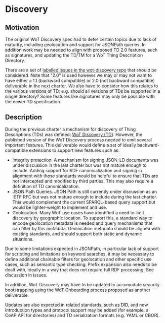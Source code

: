 # Discovery

## Motivation
The original WoT Discovery spec had to defer certain topics due to lack of
maturity, including geolocation and support for JSONPath queries.  In addition
work may be needed to align with proposed TD 2.0 features, such as signatures,
and updating the TD/TM for a WoT Thing Description Directory.

There are a set of [labelled issues in the wot-discovery repo](https://github.com/w3c/wot-discovery/labels/defer%20to%20Discovery%202.0)
that should be considered.  Note that "2.0" is used however we may or may not
want to have either a 1.1 (backward compatible) or 2.0 (not backward compatible)
deliverable in the next charter.  We also have to consider how this
relates to the various versions of TD; e.g. should all versions of TDs
be supported in a single directory?  Some features like signatures
may only be possible with the newer TD specification.

## Description

<p>During the previous charter a mechanism for discovery of Thing Descriptions (TDs)
   was defined:
   <a href="http://www.w3.org/TR/wot-discovery">WoT Discovery (TD)</a>.
   However, the published version of the WoT Discovery process needed to omit
   several important features.  This deliverable would define a set of
   ideally backward-compatible extensions to support new features such as:
</p>
<ul>
  <li>Integrity protection.  A mechanism for signing JSON-LD documents
      was under discussion in the last charter but was not mature enough to
      include.  Adding support for RDF canonicalization and signing in 
      alignment with those standards would be helpful to ensure that 
      TDs are not intercepted and modified by third parties.  This may
      also require a definition of TD canonicalization.</li>
  <li>JSON Path Queries.  JSON Path is still currently under discussion
      as an IETF RFC but was not mature enough to include during the last
      charter.  This would complement the current SPARQL-based query support
      but would be lighter-weight to implement and use.</li>
  <li>Geolocation.  Many WoT use cases have identified a need to 
      limit discovery by geographic location.  To support this, a standard
      way to encode geolocation metadata is needed and query mechanisms
      that can filter by this metadata.  Geolocation metadata should be 
      aligned with existing standards, and should support both static and
      dynamic situations.</li>
</ul>
<p>Due to some limitations expected in JSONPath, in particular lack of
   support for scripting and limitations on keyword searches, it may be 
   necessary to define additional chainable filters for geolocation and
   other specific use cases, such as semantic type checking.  Prefix
   expansion also needs to be dealt with, ideally in a way that does not
   require full RDF processing.  See discussion in issues.
</p>
<p>In addition, WoT Discovery may have to be updated to accomodate
   security bootstrapping using the WoT Onboarding process proposed as
   another deliverable.
</p>
<p>Updates are also expected in related standards, such as DID, and new
   Introduction types and protocol support may be added (for example, a
   CoAP API for directories) and TD serialization formats (e.g. YAML or CBOR).
</p>
